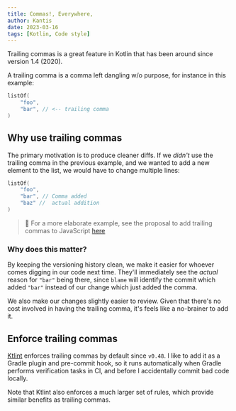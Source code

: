 ```yaml
---
title: Commas!, Everywhere,
author: Kantis
date: 2023-03-16
tags: [Kotlin, Code style]
---
```


Trailing commas is a great feature in Kotlin that has been around since version 1.4 (2020).

A trailing comma is a comma left dangling w/o purpose, for instance in this example:

```kotlin
listOf(
    "foo",
    "bar", // <-- trailing comma
)
```


## Why use trailing commas

The primary motivation is to produce cleaner diffs.
If we _didn't_ use the trailing comma in the previous example, and we wanted to add a new element to the list,
we would have to change multiple lines:

```kotlin
listOf(
    "foo",
    "bar", // Comma added
    "baz" //  actual addition
)
```

> 🔖 For a more elaborate example, see the proposal to
> add trailing commas to JavaScript [here](https://github.com/tc39/proposal-trailing-function-commas)


### Why does this matter?
By keeping the versioning history clean, we make it easier for whoever comes digging in our code next time.
They'll immediately see the _actual_ reason for `"bar"` being there, since `blame` will identify the commit
which added `"bar"` instead of our change which just added the comma.

We also make our changes slightly easier to review. Given that there's no cost involved in having the trailing comma,
it's feels like a no-brainer to add it.


## Enforce trailing commas

[Ktlint](https://github.com/pinterest/ktlint) enforces trailing commas by default since `v0.48`. I like to add it as a
Gradle plugin and pre-commit hook, so it runs automatically when Gradle performs verification tasks in CI, and before I
accidentally commit bad code locally.

Note that Ktlint also enforces a much larger set of rules, which provide similar benefits as trailing commas.
